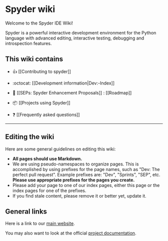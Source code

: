 # Spyder wiki

Welcome to the Spyder IDE Wiki!

Spyder is a powerful interactive development environment for the Python language with advanced editing, interactive testing, debugging and introspection features.

This wiki contains
------------------

- :thumbsup: [[Contributing to spyder]]
- :octocat: [[Development information|Dev:-Index]]
- :ledger: [[SEPs: Spyder Enhancement Proposals]]
: [[Roadmap]]

- :package: [[Projects using Spyder]]

- :question: [[Frequently asked questions]]

------

## Editing the wiki

Here are some general guidelines on editing this wiki:

* **All pages should use Markdown.**
* We are using pseudo-namespaces to organize pages.  This is accomplished by using prefixes for the page names, such as "Dev: The perfect pull request". Example prefixes are: "Dev", "Sprints", "SEP", etc. **Please use appropriate prefixes for the pages you create.**
* Please add your page to one of our index pages, either this page or the index pages for one of the prefixes.
* If you find stale content, please remove it or better yet, update it.

## General links

Here is a link to our [main website](http://spyder-ide.org).

You may also want to look at the official [project documentation](https://pythonhosted.org/spyder/).